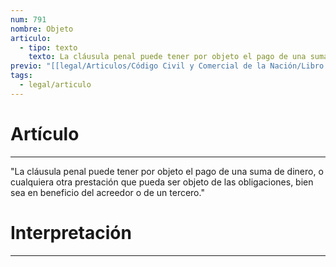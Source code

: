 ```yaml
---
num: 791
nombre: Objeto
articulo:
  - tipo: texto
    texto: La cláusula penal puede tener por objeto el pago de una suma de dinero, o cualquiera otra prestación que pueda ser objeto de las obligaciones, bien sea en beneficio del acreedor o de un tercero.
previo: "[[legal/Articulos/Código Civil y Comercial de la Nación/Libro Tercero/Título 1/Capítulo 3/Sección 3/Sección 3, Obligaciones alternativas.md|Sección 3, Obligaciones alternativas]]"
tags:
  - legal/articulo
---
```

# Artículo
---
"La cláusula penal puede tener por objeto el pago de una suma de dinero, o cualquiera otra prestación que pueda ser objeto de las obligaciones, bien sea en beneficio del acreedor o de un tercero."

# Interpretación
---
